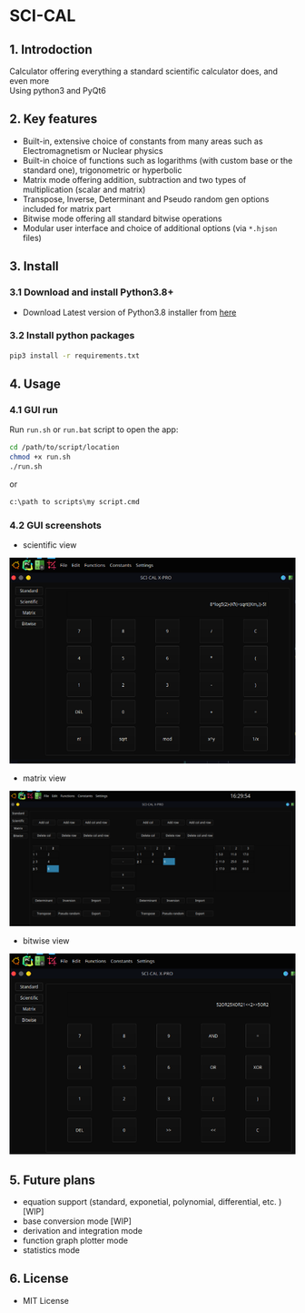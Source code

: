 # SCI-CAL

## 1. Introdoction

Calculator offering everything a standard scientific calculator does, and even more     
Using python3 and PyQt6

## 2. Key features

+ Built-in, extensive choice of constants from many areas such as Electromagnetism or Nuclear physics
+ Built-in choice of functions such as logarithms (with custom base or the standard one), trigonometric or hyperbolic
+ Matrix mode offering addition, subtraction and two types of multiplication (scalar and matrix)
+ Transpose, Inverse, Determinant and Pseudo random gen options included for matrix part
+ Bitwise mode offering all standard bitwise operations
+ Modular user interface and choice of additional options (via `*.hjson` files)

## 3. Install

### 3.1 Download and install Python3.8+

+ Download Latest version of Python3.8 installer from [here](https://www.python.org/downloads/)

### 3.2 Install python packages

```bash
pip3 install -r requirements.txt
```

## 4. Usage

### 4.1 GUI run

Run `run.sh` or `run.bat` script to open the app:
```bash
cd /path/to/script/location
chmod +x run.sh
./run.sh
```
or
```cmd
c:\path to scripts\my script.cmd
```
### 4.2 GUI screenshots
+ scientific view

![GUI](/res/Sci_GUI.png)

+ matrix view

![GUI](/res/Sci_matrix.png)

+ bitwise view

![GUI](/res/Sci_bitwise.png)


## 5. Future plans
+ equation support (standard, exponetial, polynomial, differential, etc. ) [WIP]
+ base conversion mode [WIP]
+ derivation and integration mode
+ function graph plotter mode
+ statistics mode

## 6. License

+ MIT License
